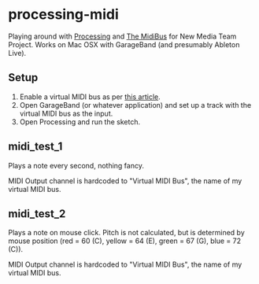 processing-midi
===============

Playing around with [Processing](http://www.processing.org/) and [The MidiBus](http://www.smallbutdigital.com/themidibus.php) for New Media Team Project. Works on Mac OSX with GarageBand (and presumably Ableton Live).

Setup
-----

1) Enable a virtual MIDI bus as per [this article](https://www.ableton.com/en/articles/using-virtual-MIDI-buses-live/).    
2) Open GarageBand (or whatever application) and set up a track with the virtual MIDI bus as the input.    
3) Open Processing and run the sketch.    

midi_test_1
-----------

Plays a note every second, nothing fancy.

MIDI Output channel is hardcoded to "Virtual MIDI Bus", the name of my virtual MIDI bus.

midi_test_2
-----------

Plays a note on mouse click. Pitch is not calculated, but is determined by mouse position (red = 60 (C), yellow = 64 (E), green = 67 (G), blue = 72 (C)).

MIDI Output channel is hardcoded to "Virtual MIDI Bus", the name of my virtual MIDI bus.


